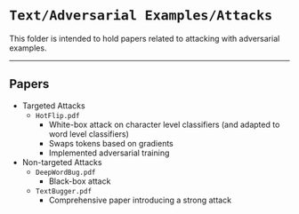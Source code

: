 # `Text/Adversarial Examples/Attacks`

This folder is intended to hold papers related to attacking with adversarial examples.

---

## Papers

- Targeted Attacks
  - `HotFlip.pdf`
    - White-box attack on character level classifiers (and adapted to word level classifiers)
    - Swaps tokens based on gradients
    - Implemented adversarial training
- Non-targeted Attacks
  - `DeepWordBug.pdf`
    - Black-box attack
  - `TextBugger.pdf`
    - Comprehensive paper introducing a strong attack
